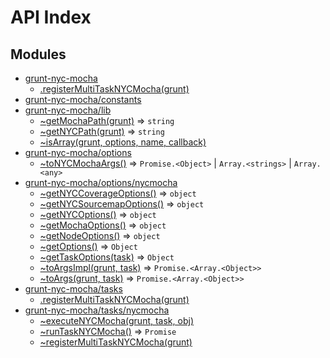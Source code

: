 # API Index #
## Modules

* [grunt-nyc-mocha](api.md/index.md#module_grunt-nyc-mocha)
    * [.registerMultiTaskNYCMocha(grunt)](api.md/index.md#module_grunt-nyc-mocha.registerMultiTaskNYCMocha)
* [grunt-nyc-mocha/constants](api.md/constants.md#module_grunt-nyc-mocha/constants)
* [grunt-nyc-mocha/lib](api.md/lib.md#module_grunt-nyc-mocha/lib)
    * [~getMochaPath(grunt)](api.md/lib.md#module_grunt-nyc-mocha/lib..getMochaPath) ⇒ <code>string</code>
    * [~getNYCPath(grunt)](api.md/lib.md#module_grunt-nyc-mocha/lib..getNYCPath) ⇒ <code>string</code>
    * [~isArray(grunt, options, name, callback)](api.md/lib.md#module_grunt-nyc-mocha/lib..isArray)
* [grunt-nyc-mocha/options](api.md/options/index.md#module_grunt-nyc-mocha/options)
    * [~toNYCMochaArgs()](api.md/options/index.md#module_grunt-nyc-mocha/options..toNYCMochaArgs) ⇒ <code>Promise.&lt;Object&gt;</code> \| <code>Array.&lt;strings&gt;</code> \| <code>Array.&lt;any&gt;</code>
* [grunt-nyc-mocha/options/nycmocha](api.md/options/nycmocha.md#module_grunt-nyc-mocha/options/nycmocha)
    * [~getNYCCoverageOptions()](api.md/options/nycmocha.md#module_grunt-nyc-mocha/options/nycmocha..getNYCCoverageOptions) ⇒ <code>object</code>
    * [~getNYCSourcemapOptions()](api.md/options/nycmocha.md#module_grunt-nyc-mocha/options/nycmocha..getNYCSourcemapOptions) ⇒ <code>object</code>
    * [~getNYCOptions()](api.md/options/nycmocha.md#module_grunt-nyc-mocha/options/nycmocha..getNYCOptions) ⇒ <code>object</code>
    * [~getMochaOptions()](api.md/options/nycmocha.md#module_grunt-nyc-mocha/options/nycmocha..getMochaOptions) ⇒ <code>object</code>
    * [~getNodeOptions()](api.md/options/nycmocha.md#module_grunt-nyc-mocha/options/nycmocha..getNodeOptions) ⇒ <code>object</code>
    * [~getOptions()](api.md/options/nycmocha.md#module_grunt-nyc-mocha/options/nycmocha..getOptions) ⇒ <code>Object</code>
    * [~getTaskOptions(task)](api.md/options/nycmocha.md#module_grunt-nyc-mocha/options/nycmocha..getTaskOptions) ⇒ <code>Object</code>
    * [~toArgsImpl(grunt, task)](api.md/options/nycmocha.md#module_grunt-nyc-mocha/options/nycmocha..toArgsImpl) ⇒ <code>Promise.&lt;Array.&lt;Object&gt;&gt;</code>
    * [~toArgs(grunt, task)](api.md/options/nycmocha.md#module_grunt-nyc-mocha/options/nycmocha..toArgs) ⇒ <code>Promise.&lt;Array.&lt;Object&gt;&gt;</code>
* [grunt-nyc-mocha/tasks](api.md/tasks/index.md#module_grunt-nyc-mocha/tasks)
    * [.registerMultiTaskNYCMocha(grunt)](api.md/tasks/index.md#module_grunt-nyc-mocha/tasks.registerMultiTaskNYCMocha)
* [grunt-nyc-mocha/tasks/nycmocha](api.md/tasks/nycmocha.md#module_grunt-nyc-mocha/tasks/nycmocha)
    * [~executeNYCMocha(grunt, task, obj)](api.md/tasks/nycmocha.md#module_grunt-nyc-mocha/tasks/nycmocha..executeNYCMocha)
    * [~runTaskNYCMocha()](api.md/tasks/nycmocha.md#module_grunt-nyc-mocha/tasks/nycmocha..runTaskNYCMocha) ⇒ <code>Promise</code>
    * [~registerMultiTaskNYCMocha(grunt)](api.md/tasks/nycmocha.md#module_grunt-nyc-mocha/tasks/nycmocha..registerMultiTaskNYCMocha)
